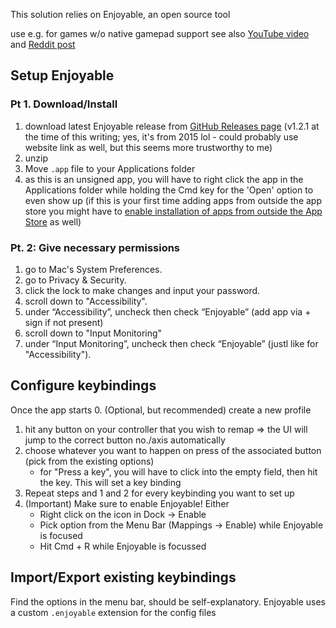 This solution relies on Enjoyable, an open source tool

use e.g. for games w/o native gamepad support
see also [YouTube video](https://www.youtube.com/watch?v=bylk5VRlJPE) and [Reddit post](https://www.reddit.com/r/medicalschoolanki/comments/jtlc46/gamepad_mapping_on_macos_big_sur/)
## Setup Enjoyable
### Pt 1. Download/Install
1. download latest Enjoyable release from [GitHub Releases page](https://github.com/shirosaki/enjoyable/releases) (v1.2.1 at the time of this writing; yes, it's from 2015  lol - could probably use website link as well, but this seems more trustworthy to me)
2. unzip
3. Move `.app` file to your Applications folder
4. as this is an unsigned app, you will have to right click the app in the Applications folder while holding the Cmd key for the 'Open' option to even show up (if this is your first time adding apps from outside the app store you might have to [enable installation of apps from outside the App Store](https://www.macworld.com/article/672947/how-to-open-a-mac-app-from-an-unidentified-developer.html#:~:text=Security%20Tips.-,How%20to%20open%20apps%20not%20from%20Mac%20App%20Store,-By%20default%20macOS) as well)

### Pt. 2: Give necessary permissions
1. go to Mac's System Preferences.
2. go to Privacy & Security.
3. click the lock to make changes and input your password.
4. scroll down to "Accessibility".
5. under “Accessibility”, uncheck then check “Enjoyable” (add app via + sign if not present)
6. scroll down to "Input Monitoring"
7. under “Input Monitoring”, uncheck then check “Enjoyable” (justl like for "Accessibility").

## Configure keybindings
Once the app starts
0. (Optional, but recommended) create a new profile
1. hit any button on your controller that you wish to remap => the UI will jump to the correct button no./axis automatically
2. choose whatever you want to happen on press of the associated button (pick from the existing options)
	- for "Press a key", you will have to click into the empty field, then hit the key. This will set a key binding
3. Repeat steps and 1 and 2 for every keybinding you want to set up
4. (Important) Make sure to enable Enjoyable! Either
	- Right click on the icon in Dock -> Enable
	- Pick option from the Menu Bar (Mappings -> Enable) while Enjoyable is focused
	- Hit Cmd + R while Enjoyable is focussed

## Import/Export existing keybindings
Find the options in the menu bar, should be self-explanatory. Enjoyable uses a custom `.enjoyable` extension for the config files